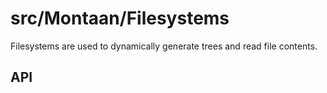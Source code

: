 # src/Montaan/Filesystems

Filesystems are used to dynamically generate trees and read file contents.

## API
